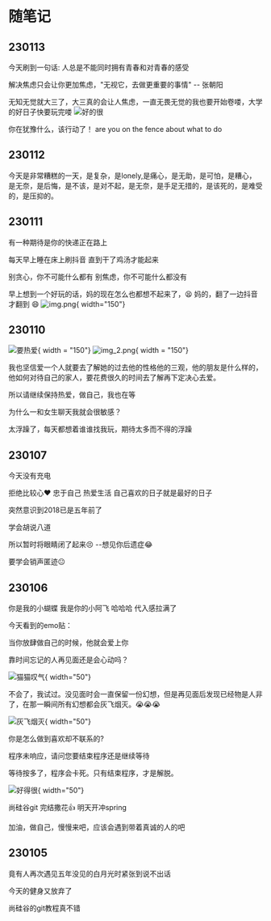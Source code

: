 # 随笔记

## 230113
今天刷到一句话: 人总是不能同时拥有青春和对青春的感受

解决焦虑只会让你更加焦虑，"无视它，去做更重要的事情" -- 张朝阳

无知无觉就大三了，大三真的会让人焦虑，一直无畏无觉的我也要开始卷喽，大学的好日子快要玩完喽
![好的很](随笔记.assets/image-20230106223402725.png)

你在犹豫什么，该行动了！
are you on the fence about what to do


## 230112
今天是非常糟糕的一天，是复杂，是lonely,是痛心，是无助，是可怕，是糟心，是无奈，是后悔，是不该，是对不起，是无奈，是手足无措的，是该死的，是难受的，是压抑的。

## 230111
有一种期待是你的快递正在路上

每天早上睡在床上刷抖音 直到干了鸡汤才能起来

别贪心，你不可能什么都有 别焦虑，你不可能什么都没有

早上想到一个好玩的话，妈的现在怎么也都想不起来了，😫
妈的，翻了一边抖音才翻到 😄
![img.png](随笔记.assets/img.png){ width="150"}



## 230110
![要热爱](随笔记.assets/img热爱.png){ width = "150"}
![img_2.png](随笔记.assets/img_2.png){ width = "150"}

我也坚信爱一个人就要去了解她的过去他的性格他的三观，他的朋友是什么样的，他如何对待自己的家人，要花费很久的时间去了解再下定决心去爱。

所以请继续保持热爱，做自己，我也在等


为什么一和女生聊天我就会很敏感？

太浮躁了，每天都想着谁谁找我玩，期待太多而不得的浮躁




## 230107

今天没有充电  



拒绝比较心♥  忠于自己 热爱生活 自己喜欢的日子就是最好的日子



突然意识到2018已是五年前了



学会胡说八道



所以暂时将眼睛闭了起来😣     --想见你后遗症😂



要学会销声匿迹😐


## 230106

你是我的小蝴蝶 我是你的小阿飞 哈哈哈 代入感拉满了

今天看到的emo贴：

  当你放肆做自己的时候，他就会爱上你

  靠时间忘记的人再见面还是会心动吗？ 

  ![猫猫叹气](./随笔记.assets/image-20230106222436147.png){ width="50"}

  不会了，我试过。没见面时会一直保留一份幻想，但是再见面后发现已经物是人非了，在那一瞬间所有幻想都会灰飞烟灭。😭😭😭

   ![灰飞烟灭](./随笔记.assets/image-20230106222617106.png){ width="50"}

  你是怎么做到喜欢却不联系的?

  程序未响应，请问您要结束程序还是继续等待 

  等待按多了，程序会卡死。只有结束程序，才是解脱。

  ![好得很](./随笔记.assets/image-20230106223402725.png){ width="50"}


尚硅谷git 完结撒花👍 明天开冲spring


加油，做自己，慢慢来吧，应该会遇到带着真诚的人的吧


## 230105

竟有人再次遇见五年没见的白月光时紧张到说不出话


今天的健身又放弃了


尚硅谷的git教程真不错










